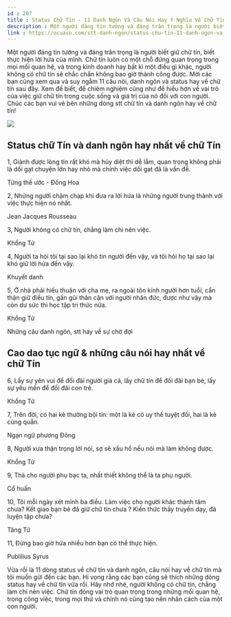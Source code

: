 ```yaml
---
id : 207
title : Status Chữ Tín - 11 Danh Ngôn Và Câu Nói Hay Ý Nghĩa Về Chữ Tín
description : Một người đáng tin tưởng và đáng trân trọng là người biết giữ chữ tín, biết thực hiện lời hứa của mình. Chữ tín luôn có một chỗ đứng quan trọng trong mọi mối quan hệ, và trong kinh doanh hay bất kì một điều gì khác, người không có chữ tín sẽ chắc chắn không bao giờ thành công được. Mời các bạn cùng xem qua và suy ngẫm 11 câu nói, danh ngôn và status hay về chữ tín sau đây. Xem để biết, để chiêm nghiệm cũng như để hiểu hơn về vai trò của việc giữ chữ tín trong cuộc sống và giá trị của nó đối với con người. Chúc các bạn vui vẻ bên những dòng stt chữ tín và danh ngôn hay về chữ tín!
link : https://ocuaso.com/stt-danh-ngon/status-chu-tin-11-danh-ngon-va-cau-noi-hay-y-nghia-ve-chu-tin.html
---
```


Một người đáng tin tưởng và đáng trân trọng là người biết giữ chữ tín, biết
thực hiện lời hứa của mình. Chữ tín luôn có một chỗ đứng quan trọng trong
mọi mối quan hệ, và trong kinh doanh hay bất kì một điều gì khác, người
không có chữ tín sẽ chắc chắn không bao giờ thành công được. Mời các bạn
cùng xem qua và suy ngẫm 11 câu nói, danh ngôn và status hay về chữ tín
sau đây. Xem để biết, để chiêm nghiệm cũng như để hiểu hơn về vai trò của
việc giữ chữ tín trong cuộc sống và giá trị của nó đối với con người. Chúc
các bạn vui vẻ bên những dòng stt chữ tín và danh ngôn hay về chữ tín!

![](https://ocuaso.com/wp-content/uploads/2017/05/status-chu-tin-11-danh-ngon-va-cau-noi-hay-y-nghia-ve-chu-tin.jpg)

## Status chữ Tín và danh ngôn hay nhất về chữ Tín

1, Giành được lòng tin rất khó mà hủy diệt thì dễ lắm, quan trọng không
phải là dối gạt chuyện lớn hay nhỏ mà chính việc dối gạt đã là vấn đề.

Từng thề ước - Đồng Hoa

2, Những người chậm chạp khi đưa ra lời hứa là những người trung thành với
việc thực hiện nó nhất.

Jean Jacques Rousseau

3, Người không có chữ tín, chẳng làm chi nên việc.

Khổng Tử

4, Người ta hỏi tôi tại sao lại khó tin người đến vậy, và tôi hỏi họ tại
sao lại khó giữ lời hứa đến vậy.

Khuyết danh

5, Ở nhà phải hiếu thuận với cha mẹ, ra ngoài tôn kính người hơn tuổi, cẩn
thận giữ điều tín, gần gũi thân cận với người nhân đức, được như vậy mà
còn dư sức thì học tập tri thức nữa.

Khổng Tử

Những câu danh ngôn, stt hay về sự chờ đợi

## Cao dao tục ngữ & những câu nói hay nhất về chữ Tín

6, Lấy sự yên vui để đối đãi người giả cả, lấy chữ tín để đối đãi bạn bè,
lấy sự yêu mến để đối đãi con trẻ.

Khổng Tử

7, Trên đời, có hai kẻ thường bội tín: một là kẻ có uy thế tuyệt đối, hai
là kẻ cùng quẫn.

Ngạn ngữ phương Đông

8, Người xưa thận trọng lời nói, sợ sẽ xấu hổ nếu nói mà làm không được.

Khổng Tử

9, Thà cho người phụ bạc ta, nhất thiết không thể là ta phụ người.

Cổ huấn

10, Tôi mỗi ngày xét mình ba điều. Làm việc cho người khác thành tâm chưa?
Kết giao bạn bè đã giữ chữ tín chưa ? Kiến thức thầy truyền dạy, đã luyện
tập chưa?

Tăng Tử

11, Đừng bao giờ hứa nhiều hơn bạn có thể thực hiện.

Publilius Syrus

Vừa rồi là 11 dòng status về chữ tín và danh ngôn, câu nói hay về chữ tín
mà tôi muốn gửi đến các bạn. Hi vọng rằng các bạn cũng sẽ thích những dòng
status hay về chữ tín vừa rồi. Hãy nhớ nhé, người không có chữ tín, chẳng
làm chi nên việc. Chữ tín đóng vai trò quan trọng trong những mối quan hệ,
trong công việc, trong mọi thứ và chính nó cũng tạo nên nhân cách của một
con người.